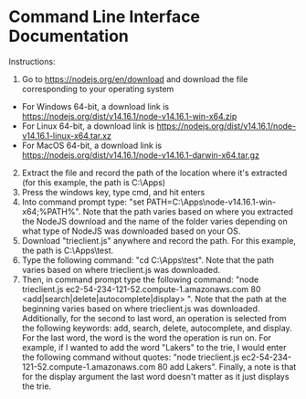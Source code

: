 # Command Line Interface Documentation
Instructions:
1. Go to https://nodejs.org/en/download and download the file corresponding to your operating system
  * For Windows 64-bit, a download link is https://nodejs.org/dist/v14.16.1/node-v14.16.1-win-x64.zip
  * For Linux 64-bit, a download link is https://nodejs.org/dist/v14.16.1/node-v14.16.1-linux-x64.tar.xz
  * For MacOS 64-bit, a download link is https://nodejs.org/dist/v14.16.1/node-v14.16.1-darwin-x64.tar.gz
2. Extract the file and record the path of the location where it's extracted (for this example, the path is C:\Apps)
3. Press the windows key, type cmd, and hit enters
4. Into command prompt type: "set PATH=C:\Apps\node-v14.16.1-win-x64;%PATH%". Note that the path varies based on where you extracted the NodeJS download and the name of the folder varies depending on what type of NodeJS was downloaded based on your OS. 
5. Download "trieclient.js" anywhere and record the path. For this example, the path is C:\Apps\test.
6. Type the following command: "cd C:\Apps\test". Note that the path varies based on where trieclient.js was downloaded.
7. Then, in command prompt type the following command: "node trieclient.js ec2-54-234-121-52.compute-1.amazonaws.com 80 <add|search|delete|autocomplete|display> <Word>". Note that the path at the beginning varies based on where trieclient.js was downloaded. Additionally, for the second to last word, an operation is selected from the following keywords: add, search, delete, autocomplete, and display. For the last word, the word is the word the operation is run on. For example, if I wanted to add the word "Lakers" to the trie, I would enter the following command without quotes:
"node trieclient.js ec2-54-234-121-52.compute-1.amazonaws.com 80 add Lakers". Finally, a note is that for the display argument the last word doesn't matter as it just displays the trie.
